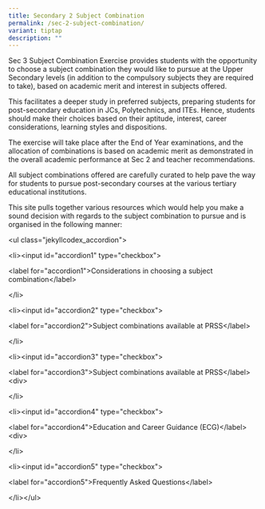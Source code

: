 ```yaml
---
title: Secondary 2 Subject Combination
permalink: /sec-2-subject-combination/
variant: tiptap
description: ""
---
```

<p>Sec 3 Subject Combination Exercise provides students with the opportunity
to choose a subject combination they would like to pursue at the Upper
Secondary levels (in addition to the compulsory subjects they are required
to take), based on academic merit and interest in subjects offered.&nbsp;</p>
<p>This facilitates a deeper study in preferred subjects, preparing students
for post-secondary education in JCs, Polytechnics, and ITEs. Hence, students
should make their choices based on their aptitude, interest, career considerations,
learning styles and dispositions.</p>
<p>The exercise will take place after the End of Year examinations, and the
allocation of combinations is based on academic merit as demonstrated in
the overall academic performance at Sec 2 and teacher recommendations.&nbsp;</p>
<p>All subject combinations offered are carefully curated to help pave the
way for students to pursue post-secondary courses at the various tertiary
educational institutions.&nbsp;</p>
<p>This site pulls together various resources which would help you make a
sound decision with regards to the subject combination to pursue and is
organised in the following manner:&nbsp;</p>
<p>&lt;ul class="jekyllcodex_accordion"&gt;</p>
<p>&lt;li&gt;&lt;input id="accordion1" type="checkbox"&gt;&nbsp;</p>
<p>&lt;label for="accordion1"&gt;Considerations in choosing a subject combination&lt;/label&gt;</p>
<p>&lt;/li&gt;&nbsp;</p>
<p>&lt;li&gt;&lt;input id="accordion2" type="checkbox"&gt;&nbsp;</p>
<p>&lt;label for="accordion2"&gt;Subject combinations available at PRSS&lt;/label&gt;</p>
<p>&lt;/li&gt;</p>
<p>&lt;li&gt;&lt;input id="accordion3" type="checkbox"&gt;&nbsp;</p>
<p>&lt;label for="accordion3"&gt;Subject combinations available at PRSS&lt;/label&gt;&lt;div&gt;&nbsp;</p>
<p>&lt;/li&gt;</p>
<p>&lt;li&gt;&lt;input id="accordion4" type="checkbox"&gt;&nbsp;</p>
<p>&lt;label for="accordion4"&gt;Education and Career Guidance (ECG)&lt;/label&gt;&lt;div&gt;&nbsp;</p>
<p>&lt;/li&gt;</p>
<p>&lt;li&gt;&lt;input id="accordion5" type="checkbox"&gt;&nbsp;</p>
<p>&lt;label for="accordion5"&gt;Frequently Asked Questions&lt;/label&gt;</p>
<p>&lt;/li&gt;&lt;/ul&gt;</p>
<p></p>
<p></p>